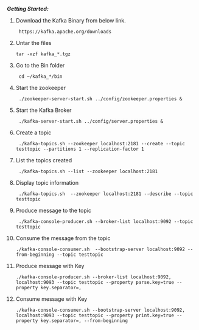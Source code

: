 <B><I>Getting Started:</I></B>

1. Download the Kafka Binary from below link.

        https://kafka.apache.org/downloads

2. Untar the files
       
       tar -xzf kafka_*.tgz

3. Go to the Bin folder
      
        cd ~/kafka_*/bin

4. Start the zookeeper

        ./zookeeper-server-start.sh ../config/zookeeper.properties &

5. Start the Kafka Broker

        ./kafka-server-start.sh ../config/server.properties &

6. Create a topic

        ./kafka-topics.sh --zookeeper localhost:2181 --create --topic testtopic --partitions 1 --replication-factor 1

7. List the topics created 

        ./kafka-topics.sh --list --zookeeper localhost:2181

8. Display topic information

        ./kafka-topics.sh  --zookeeper localhost:2181 --describe --topic testtopic

9. Produce message to the topic
        
        ./kafka-console-producer.sh --broker-list localhost:9092 --topic testtopic

10. Consume the message from the topic

        ./kafka-console-consumer.sh  --bootstrap-server localhost:9092 --from-beginning --topic testtopic

11. Produce message with Key

        ./kafka-console-producer.sh --broker-list localhost:9092, localhost:9093 --topic testtopic --property parse.key=true --property key.separator=,

12. Consume message with Key

        ./kafka-console-consumer.sh --bootstrap-server localhost:9092, localhost:9093 --topic testtopic --property print.key=true --property key.separator=, --from-beginning 


